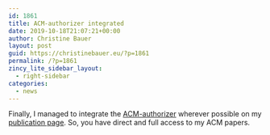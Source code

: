 ```yaml
---
id: 1861
title: ACM-authorizer integrated
date: 2019-10-18T21:07:21+00:00
author: Christine Bauer
layout: post
guid: https://christinebauer.eu/?p=1861
permalink: /?p=1861
zincy_lite_sidebar_layout:
  - right-sidebar
categories:
  - news
---
```

Finally, I managed to integrate the <a href="https://www.acm.org/publications/authors/acm-author-izer-service" rel="noopener noreferrer" target="_blank">ACM-authorizer</a> wherever possible on my [publication page](https://christinebauer.eu/?page_id=28). So, you have direct and full access to my ACM papers.